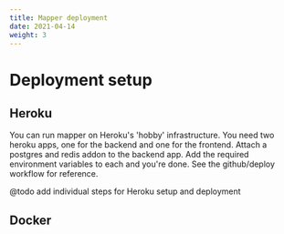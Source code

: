 ```yaml
---
title: Mapper deployment
date: 2021-04-14
weight: 3
---
```


# Deployment setup

## Heroku

You can run mapper on Heroku's 'hobby' infrastructure. You need two heroku apps, one for the backend and one for the frontend. Attach a postgres and redis addon to the backend app.
Add the required environment variables to each and you're done. See the github/deploy workflow for reference.

@todo add individual steps for Heroku setup and deployment

## Docker
